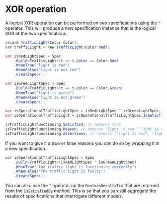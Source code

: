 ﻿# XOR operation

A logical XOR operation can be performed on two specifications using the `^` operator. This will produce a new
specification instance that is the logical XOR of the two specifications.

```csharp
record TrafficLight(Color Color);
var trafficLight = new TrafficLight(Color.Red);

var isRedLightSpec = Spec
    .Build<TrafficLight>(t => t.Color == Color.Red)
    .WhenTrue("light is red")
    .WhenFalse("light is not red")
    .CreateSpec();

var isGreenLightSpec = Spec
    .Build<TrafficLight>(t => t.Color == Color.Green)
    .WhenTrue("light is green")
    .WhenFalse("light is not green")
    .CreateSpec();

var isOperationalTrafficLightSpec = isRedLightSpec ^ isGreenLightSpec;
var isOperationalTrafficLight = isOperationalTrafficLightSpec.IsSatisfiedBy(trafficLight);

isTrafficLightFunctioning.Satisfied; // returns true
isTrafficLightFunctioning.Reason; // returns "light is red ^ light is not green"
isTrafficLightFunctioning.Assertions; // returns ["light is red", "light is not green"]
```

If you want to give it a true or false reasons you can do so by wrapping it in a new specification.

```csharp
var isOperationalTrafficLightSpec = Spec
    .Build<TrafficLight>(isRedLightSpec ^ isGreenLightSpec)
    .WhenTrue("the traffic light is functioning correctly")
    .WhenFalse("the traffic light is faulty")
    .CreateSpec();
```

You can also use the `^` operator on the `BooleanResult<T>`s that are returned from the `IsSatisfiedBy` method. This is
so that you can still aggregate the results of specifications that interrogate different models.